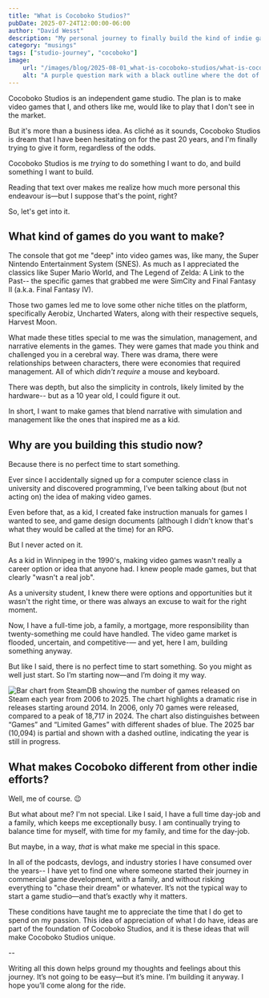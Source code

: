 ```yaml
---
title: "What is Cocoboko Studios?"
pubDate: 2025-07-24T12:00:00-06:00
author: "David Wesst"
description: "My personal journey to finally build the kind of indie game studio I’ve dreamed about for decades."
category: "musings"
tags: ["studio-journey", "cocoboko"]
image: 
    url: "/images/blog/2025-08-01_what-is-cocoboko-studios/what-is-cocoboko_header-image.webp"
    alt: "A purple question mark with a black outline where the dot of the question mark is the Cocoboko Studios logo."
---
```


Cocoboko Studios is an independent game studio. The plan is to make video games that I, and others like me, would like to play that I don't see in the market.

But it's more than a business idea. As cliché as it sounds, Cocoboko Studios is dream that I have been hesitating on for the past 20 years, and I'm finally trying to give it form, regardless of the odds.

Cocoboko Studios is me _trying_ to do something I want to do, and build something I want to build.

Reading that text over makes me realize how much more personal this endeavour is—but I suppose that's the point, right?

So, let's get into it.

## What kind of games do you want to make?

The console that got me "deep" into video games was, like many, the Super Nintendo Entertainment System (SNES). As much as I appreciated the classics like Super Mario World, and The Legend of Zelda: A Link to the Past-- the specific games that grabbed me were SimCity and Final Fantasy II (a.k.a. Final Fantasy IV). 

Those two games led me to love some other niche titles on the platform, specifically Aerobiz, Uncharted Waters, along with their respective sequels, Harvest Moon.

What made these titles special to me was the simulation, management, and narrative elements in the games. They were games that made you think and challenged you in a cerebral way. There was drama, there were relationships between characters, there were economies that required management. All of which _didn't require_ a mouse and keyboard.

There was depth, but also the simplicity in controls, likely limited by the hardware-- but as a 10 year old, I could figure it out.

In short, I want to make games that blend narrative with simulation and management like the ones that inspired me as a kid.

## Why are you building this studio now?

Because there is no perfect time to start something.

Ever since I accidentally signed up for a computer science class in university and discovered programming, I’ve been talking about (but not acting on) the idea of making video games. 

Even before that, as a kid, I created fake instruction manuals for games I wanted to see, and game design documents (although I didn't know that's what they would be called at the time) for an RPG.

But I never acted on it.

As a kid in Winnipeg in the 1990's, making video games wasn't really a career option or idea that anyone had. I knew people made games, but that clearly "wasn't a real job".

As a university student, I knew there were options and opportunities but it wasn't the right time, or there was always an excuse to wait for the right moment.

Now, I have a full-time job, a family, a mortgage, more responsibility than twenty-something me could have handled. The video game market is flooded, uncertain, and competitive-— and yet, here I am, building something anyway.

But like I said, there is no perfect time to start something. So you might as well just start. So I’m starting now—and I’m doing it my way.

![Bar chart from SteamDB showing the number of games released on Steam each year from 2006 to 2025. The chart highlights a dramatic rise in releases starting around 2014. In 2006, only 70 games were released, compared to a peak of 18,717 in 2024. The chart also distinguishes between “Games” and “Limited Games” with different shades of blue. The 2025 bar (10,094) is partial and shown with a dashed outline, indicating the year is still in progress.](steamdb_game_releases_per_year.png "Steam Releases per year by SteamDB.info")

## What makes Cocoboko different from other indie efforts?

Well, me of course. 😉

But what about me? I'm not special. Like I said, I have a full time day-job and a family, which keeps me exceptionally busy. I am continually trying to balance time for myself, with time for my family, and time for the day-job.

But maybe, in a way, _that_ is what make me special in this space.

In all of the podcasts, devlogs, and industry stories I have consumed over the years-- I have yet to find one where someone started their journey in commercial game development, with a family, and without risking everything to "chase their dream" or whatever. It’s not the typical way to start a game studio—and that’s exactly why it matters.

These conditions have taught me to appreciate the time that I do get to spend on my passion. This idea of appreciation of what I do have, ideas are part of the foundation of Cocoboko Studios, and it is these ideas that will make Cocoboko Studios unique.

--

Writing all this down helps ground my thoughts and feelings about this journey. It’s not going to be easy—but it’s mine. I’m building it anyway. I hope you’ll come along for the ride.
